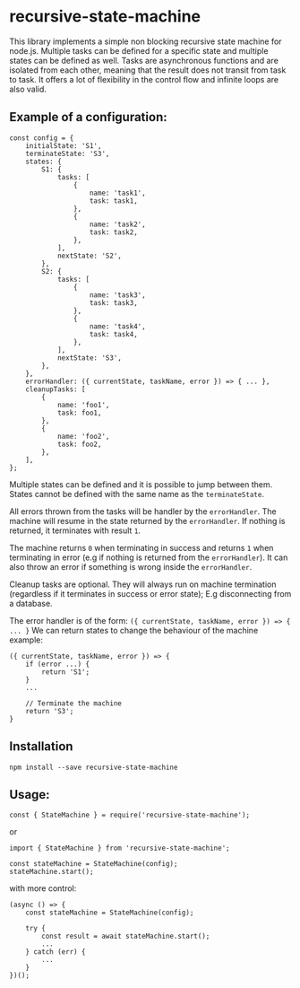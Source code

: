 # recursive-state-machine

This library implements a simple non blocking recursive state machine for node.js. Multiple tasks can be defined for a specific state and multiple states can be defined as well. Tasks are asynchronous functions and are isolated from each other, meaning that the result does not transit from task to task. It offers a lot of flexibility in the control flow and infinite loops are also valid.

## Example of a configuration:

```
const config = {
    initialState: 'S1',
    terminateState: 'S3',
    states: {
        S1: {
            tasks: [
                {
                    name: 'task1',
                    task: task1,
                },
                {
                    name: 'task2',
                    task: task2,
                }, 
            ],
            nextState: 'S2',
        },
        S2: {
            tasks: [
                {
                    name: 'task3',
                    task: task3,
                },
                {
                    name: 'task4',
                    task: task4,
                },
            ],
            nextState: 'S3',
        },
    },
    errorHandler: ({ currentState, taskName, error }) => { ... },
    cleanupTasks: [
        {
            name: 'foo1',
            task: foo1,
        },
        {
            name: 'foo2',
            task: foo2,
        },
    ],
};
```

Multiple states can be defined and it is possible to jump between them. States cannot be defined with the same name as the `terminateState`.

All errors thrown from the tasks will be handler by the `errorHandler`. The machine will resume in the state returned by the `errorHandler`. If nothing is returned, it terminates with result `1`.

The machine returns `0` when terminating in success and returns `1` when terminating in error (e.g if nothing is returned from the `errorHandler`). It can also throw an error if something is wrong inside the `errorHandler`.

Cleanup tasks are optional. They will always run on machine termination (regardless if it terminates in success or error state); E.g disconnecting from a database.

The error handler is of the form:
`({ currentState, taskName, error }) => { ... }`
We can return states to change the behaviour of the machine example:
```
({ currentState, taskName, error }) => { 
    if (error ...) {
        return 'S1';
    }
    ...

    // Terminate the machine
    return 'S3';
}
```

## Installation
`npm install --save recursive-state-machine`

## Usage:
```
const { StateMachine } = require('recursive-state-machine');
```
or
```
import { StateMachine } from 'recursive-state-machine';
```
```
const stateMachine = StateMachine(config);
stateMachine.start();
```
with more control:
```
(async () => {
    const stateMachine = StateMachine(config);
    
    try {
        const result = await stateMachine.start();
        ...
    } catch (err) {
        ...
    }
})();
```
